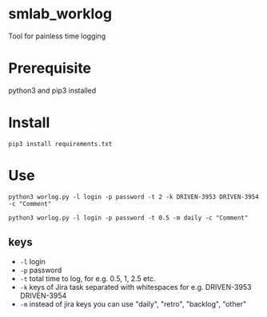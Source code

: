 # smlab_worklog
Tool for painless time logging

# Prerequisite
python3 and pip3 installed

# Install
```pip3 install requirements.txt```

# Use
```python3 worlog.py -l login -p password -t 2 -k DRIVEN-3953 DRIVEN-3954 -c "Comment"```

```python3 worlog.py -l login -p password -t 0.5 -m daily -c "Comment"```

## keys
* ```-l``` login
* ```-p``` password
* ```-t``` total time to log, for e.g. 0.5, 1, 2.5 etc.
* ```-k``` keys of Jira task separated with whitespaces for e.g. DRIVEN-3953 DRIVEN-3954
* ```-m``` instead of jira keys you can use "daily", "retro", "backlog", "other"

